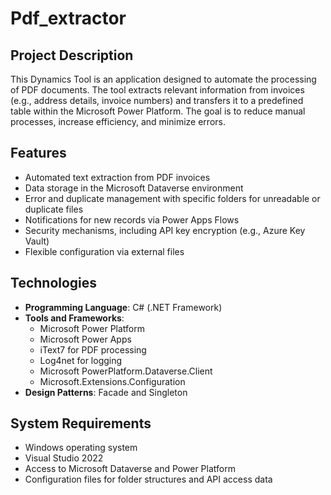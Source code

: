 # Pdf_extractor



## Project Description

This Dynamics Tool is an application designed to automate the processing of PDF documents. The tool extracts relevant information from invoices (e.g., address details, invoice numbers) and transfers it to a predefined table within the Microsoft Power Platform. The goal is to reduce manual processes, increase efficiency, and minimize errors.

## Features

- Automated text extraction from PDF invoices
- Data storage in the Microsoft Dataverse environment
- Error and duplicate management with specific folders for unreadable or duplicate files
- Notifications for new records via Power Apps Flows
- Security mechanisms, including API key encryption (e.g., Azure Key Vault)
- Flexible configuration via external files

## Technologies

- **Programming Language**: C# (.NET Framework)
- **Tools and Frameworks**:
  - Microsoft Power Platform
  - Microsoft Power Apps
  - iText7 for PDF processing
  - Log4net for logging
  - Microsoft PowerPlatform.Dataverse.Client
  - Microsoft.Extensions.Configuration
- **Design Patterns**: Facade and Singleton

## System Requirements

- Windows operating system
- Visual Studio 2022
- Access to Microsoft Dataverse and Power Platform
- Configuration files for folder structures and API access data



